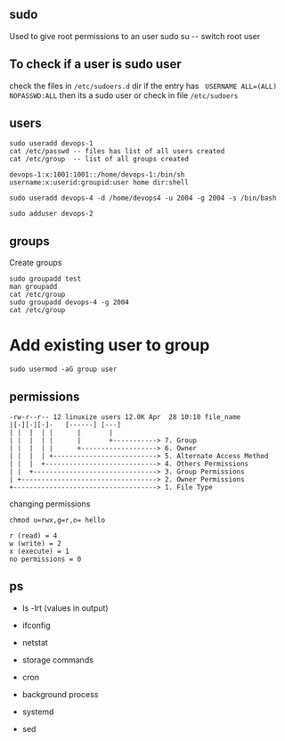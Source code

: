 

## sudo

Used to give root permissions to an user
sudo su -- switch root user

## To check  if a user is sudo user

check the files in `/etc/sudoers.d` dir if the entry has
` USERNAME ALL=(ALL) NOPASSWD:ALL` then its a sudo user or check in file `/etc/sudoers`


## users
```
sudo useradd devops-1
cat /etc/passwd -- files has list of all users created
cat /etc/group  -- list of all groups created

devops-1:x:1001:1001::/home/devops-1:/bin/sh
username:x:userid:groupid:user home dir:shell

sudo useradd devops-4 -d /home/devops4 -u 2004 -g 2004 -s /bin/bash

sudo adduser devops-2

```

## groups

Create groups
```
sudo groupadd test
man groupadd
cat /etc/group
sudo groupadd devops-4 -g 2004
cat /etc/group
```
# Add existing user to group

```
sudo usermod -aG group user

```
## permissions

```
-rw-r--r-- 12 linuxize users 12.0K Apr  28 10:10 file_name
|[-][-][-]-   [------] [---]
| |  |  | |      |       |
| |  |  | |      |       +-----------> 7. Group
| |  |  | |      +-------------------> 6. Owner
| |  |  | +--------------------------> 5. Alternate Access Method
| |  |  +----------------------------> 4. Others Permissions
| |  +-------------------------------> 3. Group Permissions
| +----------------------------------> 2. Owner Permissions
+------------------------------------> 1. File Type

```
changing permissions

```
chmod u=rwx,g=r,o= hello

```

```
r (read) = 4
w (write) = 2
x (execute) = 1
no permissions = 0
```



## ps




- ls -lrt (values in output)
- ifconfig

- netstat

- storage commands

- cron
- background process
- systemd
- sed
